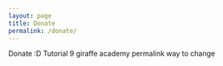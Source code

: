 ```yaml
---
layout: page
title: Donate
permalink: /donate/
---
```


Donate :D
Tutorial 9 giraffe academy permalink way to change